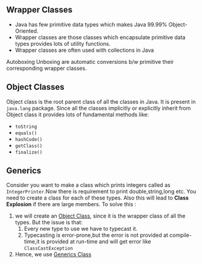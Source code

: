 ## Wrapper Classes
- Java has few primitive data types which makes Java 99.99% Object-Oriented.
- Wrapper classes are those classes which encapsulate primitive data types provides lots of utility functions.
- Wrapper classes are often used with collections in Java

Autoboxing Unboxing are automatic conversions b/w primitive their corresponding wrapper classes.

## Object Classes
Object class is the root parent class of all the classes in Java. It is present in `java.lang` package.
Since all the classes implicitly or explicitly inherit from Object class it provides lots of fundamental methods like:
- `toString`
- `equals()`
- `hashCode()`
- `getClass()`
- `finalize()`


## Generics
Consider you want to make a class which prints integers called as `IntegerPrinter`.Now there is requirement to print
double,string,long etc.
You need to create a class for each of these types. Also this will lead to **Class Explosion** if there are large
members.
To solve this :
1. we will create an [Object Class](/code/AdvanceJava/Generics/ObjectClass/Main.java), since it is the wrapper class of all the types.
But the issue is that:
   1. Every new type to use we have to typecast it.
   2. Typecasting is error-prone,but the error is not provided at compile-time,it is provided at run-time and will get
   error like `ClassCastException`
2. Hence, we use [Generics Class](/code/AdvanceJava/Generics/GenericClass/Main.java)